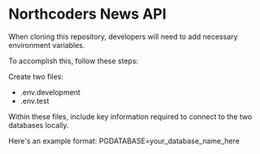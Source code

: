 # Northcoders News API

When cloning this repository, developers will need to add necessary environment variables.

To accomplish this, follow these steps:

Create two files:

- .env.development
- .env.test

Within these files, include key information required to connect to the two databases locally.

Here's an example format:
PGDATABASE=your_database_name_here
